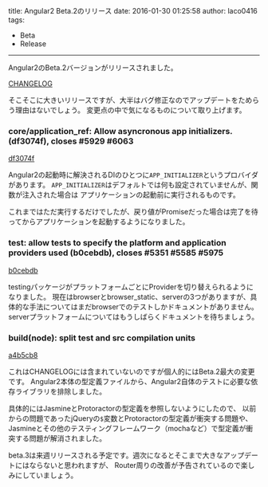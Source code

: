 title: Angular2 Beta.2のリリース
date: 2016-01-30 01:25:58
author: laco0416
tags:
- Beta
- Release
---

Angular2のBeta.2バージョンがリリースされました。

[CHANGELOG](https://github.com/angular/angular/blob/master/CHANGELOG.md)


そこそこに大きいリリースですが、大半はバグ修正なのでアップデートをためらう理由はないでしょう。
変更点の中で気になるものについて取り上げます。

### core/application_ref: Allow asyncronous app initializers. (df3074f), closes #5929 #6063
[df3074f](https://github.com/angular/angular/commit/df3074f)

Angular2の起動時に解決されるDIのひとつに`APP_INITIALIZER`というプロバイダがあります。
`APP_INITIALIZER`はデフォルトでは何も設定されていませんが、関数が注入された場合は
アプリケーションの起動前に実行されるものです。

これまではただ実行するだけでしたが、戻り値がPromiseだった場合は完了を待ってからアプリケーションを起動するようになりました。

### test: allow tests to specify the platform and application providers used (b0cebdb), closes #5351 #5585 #5975
[b0cebdb](https://github.com/angular/angular/commit/b0cebdb)

testingパッケージがプラットフォームごとにProviderを切り替えられるようになりました。
現在はbrowserとbrowser_static、serverの3つがありますが、具体的な手法についてはまだbrowserでのテストしかドキュメントがありません。
serverプラットフォームについてはもうしばらくドキュメントを待ちましょう。

### build(node): split test and src compilation units
[a4b5cb8](https://github.com/angular/angular/commit/a4b5cb837682ce61f8c07eabd7ae8c4dc3ba80a7)

これはCHANGELOGには含まれていないのですが個人的にはBeta.2最大の変更です。
Angular2本体の型定義ファイルから、Angular2自体のテストに必要な依存ライブラリを排除しました。

具体的にはJasmineとProtoractorの型定義を参照しないようにしたので、
以前からの問題であったjQueryの`$`変数とProtoractorの型定義が衝突する問題や、
Jasmineとその他のテスティングフレームワーク（mochaなど）で型定義が衝突する問題が解消されました。


beta.3は来週リリースされる予定です。週次になるとそこまで大きなアップデートにはならないと思われますが、
Router周りの改善が予告されているので楽しみにしていましょう。
